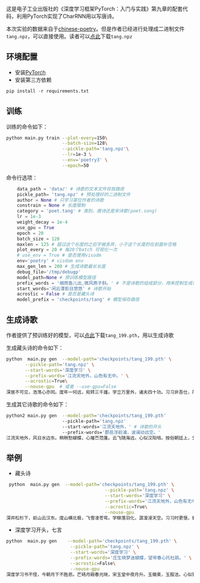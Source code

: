 这是电子工业出版社的《深度学习框架PyTorch：入门与实践》第九章的配套代码，利用PyTorch实现了CharRNN用以写唐诗。

本次实验的数据来自于[chinese-poetry](https://github.com/chinese-poetry/chinese-poetry)。但是作者已经进行处理成二进制文件`tang.npz`，可以直接使用。读者可以[点此](http://pytorch-1252820389.cosbj.myqcloud.com/tang.npz)下载`tang.npz`

## 环境配置
- 安装[PyTorch](http://pytorch.org)
- 安装第三方依赖

```Python
pip install -r requirements.txt
```
## 训练
训练的命令如下：

```Bash
python main.py train --plot-every=150\
					 --batch-size=128\
                     --pickle-path='tang.npz'\
                     --lr=1e-3 \
                     --env='poetry3' \
                     --epoch=50
```

命令行选项：
```Python
    data_path = 'data/' # 诗歌的文本文件存放路径
    pickle_path= 'tang.npz' # 预处理好的二进制文件 
    author = None # 只学习某位作者的诗歌
    constrain = None # 长度限制
    category = 'poet.tang' # 类别，唐诗还是宋诗歌(poet.song)
    lr = 1e-3 
    weight_decay = 1e-4
    use_gpu = True
    epoch = 20  
    batch_size = 128
    maxlen = 125 # 超过这个长度的之后字被丢弃，小于这个长度的在前面补空格
    plot_every = 20 # 每20个batch 可视化一次
    # use_env = True # 是否使用visodm
    env='poetry' # visdom env
    max_gen_len = 200 # 生成诗歌最长长度
    debug_file='/tmp/debugp'
    model_path=None # 预训练模型路径
    prefix_words = '细雨鱼儿出,微风燕子斜。' # 不是诗歌的组成部分，用来控制生成诗歌的意境
    start_words='闲云潭影日悠悠' # 诗歌开始
    acrostic = False # 是否是藏头诗
    model_prefix = 'checkpoints/tang' # 模型保存路径

```
## 生成诗歌
作者提供了预训练好的模型，可以[点此](http://pytorch-1252820389.cosbj.myqcloud.com/tang_199.pth)下载`tang_199.pth`，用以生成诗歌

生成藏头诗的命令如下：

```Bash
python  main.py gen  --model-path='checkpoints/tang_199.pth' \
       --pickle-path='tang.npz' \
       --start-words='深度学习' \
       --prefix-words='江流天地外，山色有无中。' \
       --acrostic=True\
       --nouse-gpu  # 或者 --use-gpu=False
深居不可见，浩荡心亦同。度年一何远，宛转三千雄。学立万里外，诸夫四十功。习习非吾仕，所贵在其功。
```

生成其它诗歌的命令如下：

```Bash
python2 main.py gen  --model-path='checkpoints/tang_199.pth' 
					 --pickle-path='tang.npz' 
					 --start-words='江流天地外，' # 诗歌的开头
					 --prefix-words='郡邑浮前浦，波澜动远空。' 
江流天地外，风日水边东。稍稍愁蝴蝶，心摧苎范蓬。云飞随海远，心似汉阳培。按俗朝廷上，分军朔雁通。封疆朝照地，赐劒豫章中。畴昔分曹籍，高名翰墨场。翰林推国器，儒冠见忠贞。臯宙非无事，姦邪亦此中。渥仪非贵盛，儒实不由锋。几度沦亡阻，千年垒数重。宁知天地外，长恐海西东。邦测期戎逼，箫韶故国通。蜃楼瞻凤篆，云辂接旌幢。別有三山里，来随万里同。烟霞临海路，山色落云中。渥泽三千里，青山万古通。何言陪宴侣，复使
```

## 举例

- 藏头诗
```Bash
 python  main.py gen  --model-path='checkpoints/tang_199.pth' \
                                     --pickle-path='tang.npz' \
                                     --start-words='深度学习' \
                                     --prefix-words='江流天地外，山色有无中。' \
                                     --acrostic=True\
                                     --nouse-gpu
深井松杉下，前山云汉东。度山横北极，飞雪凌苍穹。学稼落羽化，潺湲浸天空。习习时更惬，俯视空林濛。
```

- 深度学习开头，七言
```Bash
python  main.py gen    --model-path='checkpoints/tang_199.pth' \
                        --pickle-path='tang.npz' \
                        --start-words='深度学习' \
                        --prefix-words='庄生晓梦迷蝴蝶，望帝春心托杜鹃。' \
                        --acrostic=False\
                        --nouse-gpu
深度学习书不怪，今朝月下不胜悲。芒砀月殿春光晓，宋玉堂中夜月升。玉徽美，玉股洁。心似镜，澈圆珠，金炉烟额红芙蕖。红缕金钿舞凤管，夜妆妆妓。歌中有女子孙子，嫁得新年花下埽。君不见金沟里，裴回春日丛。歌舞一声声断，一语中肠千万里。罗帐前传，娉婷花月春，一歌一曲声声。可怜眼，芙蓉露。妾心明，颜色暗相思，主人愁，万重金。红粉，冉冉，芙蓉帐前飞。鸳鸯鬬鸭，绣衣罗帐，鹦鹉抹。凰翠忽，菱管。音舞，行路，蹙罗金钿
```
